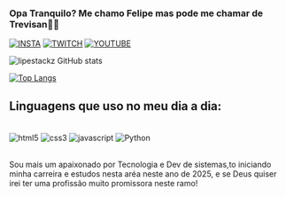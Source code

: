 ### Opa Tranquilo? Me chamo Felipe mas pode me chamar de Trevisan🤙🏻
[![INSTA](https://img.shields.io/badge/Instagram-E4405F?style=for-the-badge&logo=instagram&logoColor=white)](https://www.instagram.com/lipee_tr/)
[![TWITCH](https://img.shields.io/badge/Twitch-9146FF?style=for-the-badge&logo=twitch&logoColor=white)](https://www.instagram.com/lipee_tr/)
[![YOUTUBE](https://img.shields.io/badge/YouTube-FF0000?style=for-the-badge&logo=youtube&logoColor=white)](https://www.youtube.com/@yukaii_onee)

![lipestackz GitHub stats](https://github-readme-stats.vercel.app/api?username=lipestackz&show_icons=true&theme=radical)

[![Top Langs](https://github-readme-stats.vercel.app/api/top-langs/?username=lipestackz&layout=pie)](https://github.com/anuraghazra/github-readme-stats)

## Linguagens que uso no meu dia a dia:

<div style="display: inline_blocl"><br/>
<img align="center" alt="html5" src="https://img.shields.io/badge/HTML5-E34F26?style=for-the-badge&logo=html5&logoColor=white"/>
<img align="center" alt="css3" src="https://img.shields.io/badge/CSS3-1572B6?style=for-the-badge&logo=css3&logoColor=White"/>
<img align="center" alt="javascript" src="https://img.shields.io/badge/JavaScript-F7DF1E?style=for-the-badge&logo=javascript&logoColor=black"/>
<img align="center" alt="Python" src="https://img.shields.io/badge/Python-14354C?style=for-the-badge&logo=python&logoColor=white"/>
</div><br>

Sou mais um apaixonado por Tecnologia e Dev de sistemas,to iniciando minha carreira e estudos nesta aréa neste ano de 2025, e se Deus quiser irei ter uma profissão muito promissora neste ramo!
